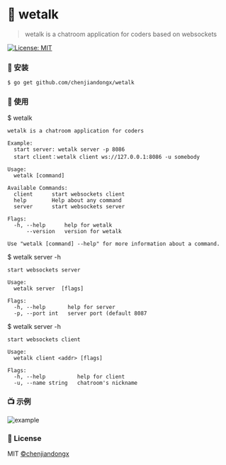 # 📠 wetalk
> wetalk is a chatroom application for coders based on websockets

[![License: MIT](https://img.shields.io/badge/License-MIT-brightgreen.svg)](https://opensource.org/licenses/MIT)

### 🔰 安装

```shell
$ go get github.com/chenjiandongx/wetalk
```

### 📝 使用

$ wetalk
```shell
wetalk is a chatroom application for coders

Example:
  start server: wetalk server -p 8086
  start client：wetalk client ws://127.0.0.1:8086 -u somebody

Usage:
  wetalk [command]

Available Commands:
  client      start websockets client
  help        Help about any command
  server      start websockets server

Flags:
  -h, --help      help for wetalk
      --version   version for wetalk

Use "wetalk [command] --help" for more information about a command.
```

$ wetalk server -h
```shell
start websockets server

Usage:
  wetalk server  [flags]

Flags:
  -h, --help       help for server
  -p, --port int   server port (default 8087
```

$ wetalk server -h
```
start websockets client

Usage:
  wetalk client <addr> [flags]

Flags:
  -h, --help          help for client
  -u, --name string   chatroom's nickname
```

### 📺 示例
![example](https://user-images.githubusercontent.com/19553554/51330669-e7627100-1ab2-11e9-9586-5fb383b6817d.gif)

### 📃 License
MIT [©chenjiandongx](http://github.com/chenjiandongx)
